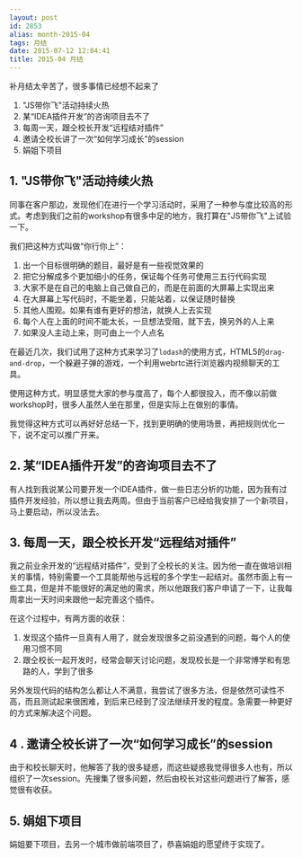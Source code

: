 ```yaml
---
layout: post
id: 2853
alias: month-2015-04
tags: 月结
date: 2015-07-12 12:04:41
title: 2015-04 月结
---
```


补月结太辛苦了，很多事情已经想不起来了

1. "JS带你飞"活动持续火热
2. 某“IDEA插件开发”的咨询项目去不了
3. 每周一天，跟仝校长开发“远程结对插件”
4. 邀请仝校长讲了一次“如何学习成长”的session
5. 娟姐下项目

## 1. "JS带你飞"活动持续火热

同事在客户那边，发现他们在进行一个学习活动时，采用了一种参与度比较高的形式。考虑到我们之前的workshop有很多中足的地方，我打算在"JS带你飞"上试验一下。

我们把这种方式叫做“你行你上”：

1. 出一个目标很明确的题目，最好是有一些视觉效果的
2. 把它分解成多个更加细小的任务，保证每个任务可使用三五行代码实现
3. 大家不是在自己的电脑上自己做自己的，而是在前面的大屏幕上实现出来
4. 在大屏幕上写代码时，不能坐着，只能站着，以保证随时替换
5. 其他人围观。如果有谁有更好的想法，就换人上去实现
6. 每个人在上面的时间不能太长，一旦想法受阻，就下去，换另外的人上来
7. 如果没人主动上来，则可由上一个人点名

在最近几次，我们试用了这种方式来学习了`lodash`的使用方式，HTML5的`drag-and-drop`，一个躲避子弹的游戏，一个利用webrtc进行浏览器内视频聊天的工具。

使用这种方式，明显感觉大家的参与度高了，每个人都很投入，而不像以前做workshop时，很多人虽然人坐在那里，但是实际上在做别的事情。

我觉得这种方式可以再好好总结一下，找到更明确的使用场景，再把规则优化一下，说不定可以推广开来。

## 2. 某“IDEA插件开发”的咨询项目去不了

有人找到我说某公司要开发一个IDEA插件，做一些日志分析的功能，因为我有过插件开发经验，所以想让我去两周。但由于当前客户已经给我安排了一个新项目，马上要启动，所以没法去。

## 3. 每周一天，跟仝校长开发“远程结对插件”

我之前业余开发的“远程结对插件”，受到了仝校长的关注。因为他一直在做培训相关的事情，特别需要一个工具能帮他与远程的多个学生一起结对。虽然市面上有一些工具，但是并不能很好的满足他的需求，所以他跟我们客户申请了一下，让我每周拿出一天时间来跟他一起完善这个插件。

在这个过程中，有两方面的收获：

1. 发现这个插件一旦真有人用了，就会发现很多之前没遇到的问题，每个人的使用习惯不同
2. 跟仝校长一起开发时，经常会聊天讨论问题，发现校长是一个非常博学和有思路的人，学到了很多

另外发现代码的结构怎么都让人不满意，我尝试了很多方法，但是依然可读性不高，而且测试起来很困难，到后来已经到了没法继续开发的程度。急需要一种更好的方式来解决这个问题。

## 4 . 邀请仝校长讲了一次“如何学习成长”的session

由于和校长聊天时，他解答了我的很多疑惑，而这些疑惑我觉得很多人也有，所以组织了一次session。先搜集了很多问题，然后由校长对这些问题进行了解答，感觉很有收获。

## 5. 娟姐下项目

娟姐要下项目，去另一个城市做前端项目了，恭喜娟姐的愿望终于实现了。